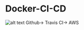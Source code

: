 # Docker-CI-CD
![alt text](https://app.travis-ci.com/zhifanl/Docker-CI-CD.svg?branch=main)
Github-> Travis CI-> AWS
